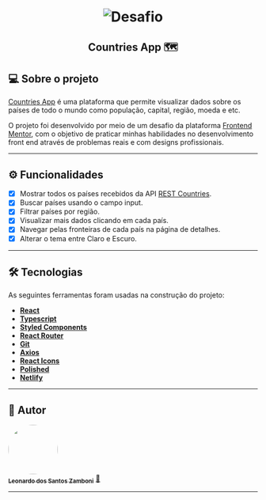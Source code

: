 
<h1 align="center">
    <img alt="Desafio" title="Desafio" src="https://www.frontendmentor.io/_next/image?url=https%3A%2F%2Fres.cloudinary.com%2Fdz209s6jk%2Fimage%2Fupload%2Fv1554827486%2FChallenges%2Fwirxeocmd6tpnn9c5oqc.jpg&w=828&q=75" />
</h1>

<h2 align="center"> 
	  Countries App 🗺️
</h2>

## 💻 Sobre o projeto

[Countries App](https://reverent-panini-6ce833.netlify.app) é uma plataforma que permite visualizar dados sobre os países de todo o mundo como população, capital, região, moeda e etc.


O projeto foi desenvolvido por meio de um desafio da plataforma [Frontend Mentor](https://www.frontendmentor.io/challenges), com o objetivo de praticar minhas habilidades no desenvolvimento front end através de problemas reais e com designs profissionais.

---

## ⚙️ Funcionalidades

- [x] Mostrar todos os países recebidos da API [REST Countries](https://restcountries.eu).
- [x] Buscar países usando o campo input.
- [x] Filtrar países por região.
- [x] Visualizar mais dados clicando em cada país.
- [x] Navegar pelas fronteiras de cada país na página de detalhes.
- [x] Alterar o tema entre Claro e Escuro. 

---

## 🛠 Tecnologias

As seguintes ferramentas foram usadas na construção do projeto:

-   **[React](https://reactjs.org/)**
-   **[Typescript](https://www.typescriptlang.org/docs/)**
-   **[Styled Components](https://styled-components.com/)**
-   **[React Router](https://reactrouter.com/)**
-   **[Git](https://git-scm.com/)**  
-   **[Axios](https://github.com/axios/axios)**
-   **[React Icons](https://react-icons.github.io/react-icons/)**
-   **[Polished](https://polished.js.org/)**
-   **[Netlify](https://www.netlify.com/)**

---

## 🦸 Autor

<a href="https://www.linkedin.com/in/leowebdev/">
 <img style="border-radius: 50%;" src="https://avatars.githubusercontent.com/u/34231899?s=400&u=ca4f73f5b79d52cd6ff00640d7ce71cfe3730911&v=4" width="100px;" alt=""/>
 <br />
 <sub><b>Leonardo dos Santos Zamboni</b></sub></a> <a href="https://www.linkedin.com/in/leowebdev/" title="Leonardo dos Santos Zamboni">🚀</a>
 <br />

---
